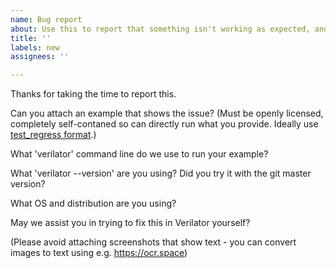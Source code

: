 ```yaml
---
name: Bug report
about: Use this to report that something isn't working as expected, and it isn't "Unsupported." (Note our contributor agreement at https://github.com/verilator/verilator/blob/master/docs/CONTRIBUTING.rst)
title: ''
labels: new
assignees: ''

---
```


Thanks for taking the time to report this.

Can you attach an example that shows the issue?  (Must be openly licensed, completely self-contaned so can directly run what you provide. Ideally use [test_regress format](https://veripool.org/guide/latest/contributing.html?highlight=test_regress#reporting-bugs).)

What 'verilator' command line do we use to run your example?

What 'verilator --version' are you using?  Did you try it with the git master version?

What OS and distribution are you using?

May we assist you in trying to fix this in Verilator yourself?

(Please avoid attaching screenshots that show text - you can convert images to text using e.g. https://ocr.space)
